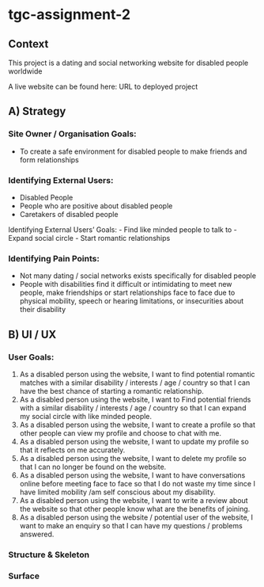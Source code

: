 # tgc-assignment-2


## Context

This project is a dating and social networking website for disabled people worldwide

A live website can be found here: URL to deployed project

## A) Strategy

### Site Owner / Organisation Goals:

- To create a safe environment for disabled people to make friends and form relationships

### Identifying External Users:

- Disabled People
- People who are positive about disabled people
- Caretakers of disabled people

Identifying External Users’ Goals: - Find like minded people to talk to - Expand social circle - Start romantic relationships

### Identifying Pain Points:

- Not many dating / social networks exists specifically for disabled people
- People with disabilities find it difficult or intimidating to meet new people, make friendships or start relationships face to face due to physical mobility, speech or hearing limitations, or insecurities about their disability

## B) UI / UX

### User Goals:

1. As a disabled person using the website, I want to find potential romantic matches with a similar disability / interests / age / country so that I can have the best chance of starting a romantic relationship.
2. As a disabled person using the website, I want to Find potential friends with a similar disability / interests / age / country so that I can expand my social circle with like minded people.
3. As a disabled person using the website, I want to create a profile so that other people can view my profile and choose to chat with me.
4. As a disabled person using the website, I want to update my profile so that it reflects on me accurately.
5. As a disabled person using the website, I want to delete my profile so that I can no longer be found on the website.
6. As a disabled person using the website, I want to have conversations online before meeting face to face so that I do not waste my time since I have limited mobility /am self conscious about my disability.
7. As a disabled person using the website, I want to write a review about the website so that other people know what are the benefits of joining.
8. As a disabled person using the website / potential user of the website, I want to make an enquiry so that I can have my questions / problems answered.

### Structure & Skeleton

### Surface



